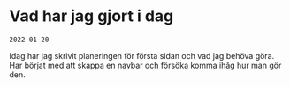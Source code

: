 # Vad har jag gjort i dag
    2022-01-20
Idag har jag skrivit planeringen för första sidan och vad jag behöva göra. Har börjat med att skappa en navbar och försöka komma ihåg hur man gör den. 
